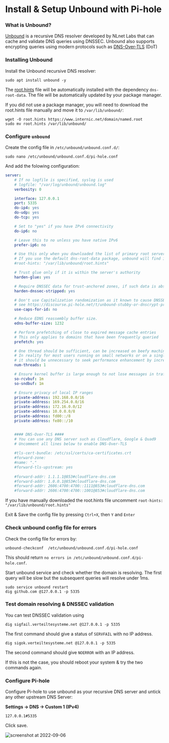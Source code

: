 # Install & Setup Unbound with Pi-hole

### What is Unbound?
[Unbound](https://github.com/NLnetLabs/unbound) is a recursive DNS resolver developed by NLnet Labs that can cache and validate DNS queries using DNSSEC. Unbound also supports encrypting queries using modern protocols such as [DNS-Over-TLS](https://datatracker.ietf.org/doc/html/rfc7858) (DoT)

### Installing Unbound
Install the Unbound recursive DNS resolver:
```
sudo apt install unbound -y
```
The [root.hints](https://www.internic.net/domain/named.root) file will be automatically installed with the dependency `dns-root-data`. The file will be automatically updated by your package manager.

If you did not use a package manager, you will need to download the root.hints file manually and move it to `/var/lib/unbound/`:
```
wget -O root.hints https://www.internic.net/domain/named.root
sudo mv root.hints /var/lib/unbound/
```

### Configure `unbound`

Create the config file in  `/etc/unbound/unbound.conf.d/`:
```
sudo nano /etc/unbound/unbound.conf.d/pi-hole.conf
```

And add the folowing configuration:

```yaml
server:
    # If no logfile is specified, syslog is used
    # logfile: "/var/log/unbound/unbound.log"
    verbosity: 0

    interface: 127.0.0.1
    port: 5335
    do-ip4: yes
    do-udp: yes
    do-tcp: yes

    # Set to "yes" if you have IPv6 connectivity
    do-ip6: no

    # Leave this to no unless you have native IPv6
    prefer-ip6: no

    # Use this only when you downloaded the list of primary root servers!
    # If you use the default dns-root-data package, unbound will find it automatically
    #root-hints: "/var/lib/unbound/root.hints"

    # Trust glue only if it is within the server's authority
    harden-glue: yes

    # Require DNSSEC data for trust-anchored zones, if such data is absent, the zone becomes BOGUS
    harden-dnssec-stripped: yes

    # Don't use Capitalization randomization as it known to cause DNSSEC issues sometimes
    # see https://discourse.pi-hole.net/t/unbound-stubby-or-dnscrypt-proxy/9378 for further details
    use-caps-for-id: no

    # Reduce EDNS reassembly buffer size.
    edns-buffer-size: 1232

    # Perform prefetching of close to expired message cache entries
    # This only applies to domains that have been frequently queried
    prefetch: yes

    # One thread should be sufficient, can be increased on beefy machines. 
    # In reality for most users running on small networks or on a single machine, 
    # it should be unnecessary to seek performance enhancement by increasing num-threads above 1.
    num-threads: 1

    # Ensure kernel buffer is large enough to not lose messages in traffic spikes
    so-rcvbuf: 1m
    so-sndbuf: 1m

    # Ensure privacy of local IP ranges
    private-address: 192.168.0.0/16
    private-address: 169.254.0.0/16
    private-address: 172.16.0.0/12
    private-address: 10.0.0.0/8
    private-address: fd00::/8
    private-address: fe80::/10


    #### DNS-Over-TLS ####
    # You can use any DNS server such as Cloudflare, Google & Quad9
    # Uncomment all lines below to enable DNS-Over-TLS
    
    #tls-cert-bundle: /etc/ssl/certs/ca-certificates.crt
    #forward-zone:
    #name: "."
    #forward-tls-upstream: yes
    
    #forward-addr: 1.1.1.1@853#cloudflare-dns.com
    #forward-addr: 1.0.0.1@853#cloudflare-dns.com
    #forward-addr: 2606:4700:4700::1111@853#cloudflare-dns.com
    #forward-addr: 2606:4700:4700::1001@853#cloudflare-dns.com
```
If you have manually downloaded the root.hints file uncomment  `root-hints: "/var/lib/unbound/root.hints"`

Exit & Save the config file by pressing `Ctrl+X`, then `Y` and `Enter`


### Check unbound config file for errors
Check the config file for errors by:
```
unbound-checkconf  /etc/unbound/unbound.conf.d/pi-hole.conf 
```
This should return `no errors in /etc/unbound/unbound.conf.d/pi-hole.conf`.

Start unbound service and check whether the domain is resolving. The first query will be slow but the subsequent queries will resolve under 1ms.
```
sudo service unbound restart
dig github.com @127.0.0.1 -p 5335
```
      
### Test domain resolving & DNSSEC validation
You can test DNSSEC validation using
```
dig sigfail.verteiltesysteme.net @127.0.0.1 -p 5335
```
The first command should give a status of `SERVFAIL` with no IP address.
```
dig sigok.verteiltesysteme.net @127.0.0.1 -p 5335
```
The second command should give `NOERROR` with an IP address.

If this is not the case, you should reboot your system & try the two commands again.

### Configure Pi-hole
Configure Pi-hole to use unbound as your recursive DNS server and untick any other upstream DNS Server:

**Settings -> DNS -> Custom 1 (IPv4)**

```
127.0.0.1#5335
```

Click save.

![screenshot at 2022-09-06](https://i.imgur.com/AgEbDwm.png)
